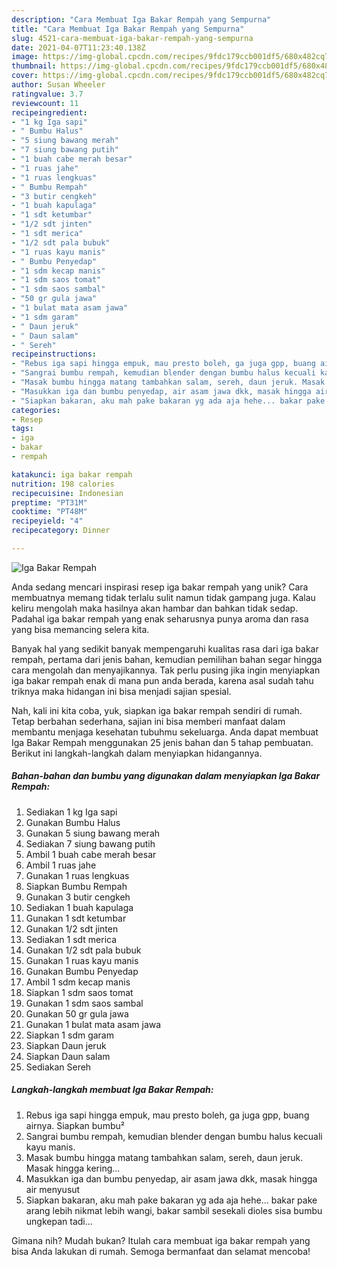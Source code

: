 ```yaml
---
description: "Cara Membuat Iga Bakar Rempah yang Sempurna"
title: "Cara Membuat Iga Bakar Rempah yang Sempurna"
slug: 4521-cara-membuat-iga-bakar-rempah-yang-sempurna
date: 2021-04-07T11:23:40.138Z
image: https://img-global.cpcdn.com/recipes/9fdc179ccb001df5/680x482cq70/iga-bakar-rempah-foto-resep-utama.jpg
thumbnail: https://img-global.cpcdn.com/recipes/9fdc179ccb001df5/680x482cq70/iga-bakar-rempah-foto-resep-utama.jpg
cover: https://img-global.cpcdn.com/recipes/9fdc179ccb001df5/680x482cq70/iga-bakar-rempah-foto-resep-utama.jpg
author: Susan Wheeler
ratingvalue: 3.7
reviewcount: 11
recipeingredient:
- "1 kg Iga sapi"
- " Bumbu Halus"
- "5 siung bawang merah"
- "7 siung bawang putih"
- "1 buah cabe merah besar"
- "1 ruas jahe"
- "1 ruas lengkuas"
- " Bumbu Rempah"
- "3 butir cengkeh"
- "1 buah kapulaga"
- "1 sdt ketumbar"
- "1/2 sdt jinten"
- "1 sdt merica"
- "1/2 sdt pala bubuk"
- "1 ruas kayu manis"
- " Bumbu Penyedap"
- "1 sdm kecap manis"
- "1 sdm saos tomat"
- "1 sdm saos sambal"
- "50 gr gula jawa"
- "1 bulat mata asam jawa"
- "1 sdm garam"
- " Daun jeruk"
- " Daun salam"
- " Sereh"
recipeinstructions:
- "Rebus iga sapi hingga empuk, mau presto boleh, ga juga gpp, buang airnya. Siapkan bumbu²"
- "Sangrai bumbu rempah, kemudian blender dengan bumbu halus kecuali kayu manis."
- "Masak bumbu hingga matang tambahkan salam, sereh, daun jeruk. Masak hingga kering..."
- "Masukkan iga dan bumbu penyedap, air asam jawa dkk, masak hingga air menyusut"
- "Siapkan bakaran, aku mah pake bakaran yg ada aja hehe... bakar pake arang lebih nikmat lebih wangi, bakar sambil sesekali dioles sisa bumbu ungkepan tadi..."
categories:
- Resep
tags:
- iga
- bakar
- rempah

katakunci: iga bakar rempah 
nutrition: 198 calories
recipecuisine: Indonesian
preptime: "PT31M"
cooktime: "PT48M"
recipeyield: "4"
recipecategory: Dinner

---
```



![Iga Bakar Rempah](https://img-global.cpcdn.com/recipes/9fdc179ccb001df5/680x482cq70/iga-bakar-rempah-foto-resep-utama.jpg)

Anda sedang mencari inspirasi resep iga bakar rempah yang unik? Cara membuatnya memang tidak terlalu sulit namun tidak gampang juga. Kalau keliru mengolah maka hasilnya akan hambar dan bahkan tidak sedap. Padahal iga bakar rempah yang enak seharusnya punya aroma dan rasa yang bisa memancing selera kita.



Banyak hal yang sedikit banyak mempengaruhi kualitas rasa dari iga bakar rempah, pertama dari jenis bahan, kemudian pemilihan bahan segar hingga cara mengolah dan menyajikannya. Tak perlu pusing jika ingin menyiapkan iga bakar rempah enak di mana pun anda berada, karena asal sudah tahu triknya maka hidangan ini bisa menjadi sajian spesial.


Nah, kali ini kita coba, yuk, siapkan iga bakar rempah sendiri di rumah. Tetap berbahan sederhana, sajian ini bisa memberi manfaat dalam membantu menjaga kesehatan tubuhmu sekeluarga. Anda dapat membuat Iga Bakar Rempah menggunakan 25 jenis bahan dan 5 tahap pembuatan. Berikut ini langkah-langkah dalam menyiapkan hidangannya.

<!--inarticleads1-->

##### Bahan-bahan dan bumbu yang digunakan dalam menyiapkan Iga Bakar Rempah:

1. Sediakan 1 kg Iga sapi
1. Gunakan  Bumbu Halus
1. Gunakan 5 siung bawang merah
1. Sediakan 7 siung bawang putih
1. Ambil 1 buah cabe merah besar
1. Ambil 1 ruas jahe
1. Gunakan 1 ruas lengkuas
1. Siapkan  Bumbu Rempah
1. Gunakan 3 butir cengkeh
1. Sediakan 1 buah kapulaga
1. Gunakan 1 sdt ketumbar
1. Gunakan 1/2 sdt jinten
1. Sediakan 1 sdt merica
1. Gunakan 1/2 sdt pala bubuk
1. Gunakan 1 ruas kayu manis
1. Gunakan  Bumbu Penyedap
1. Ambil 1 sdm kecap manis
1. Siapkan 1 sdm saos tomat
1. Gunakan 1 sdm saos sambal
1. Gunakan 50 gr gula jawa
1. Gunakan 1 bulat mata asam jawa
1. Siapkan 1 sdm garam
1. Siapkan  Daun jeruk
1. Siapkan  Daun salam
1. Sediakan  Sereh




<!--inarticleads2-->

##### Langkah-langkah membuat Iga Bakar Rempah:

1. Rebus iga sapi hingga empuk, mau presto boleh, ga juga gpp, buang airnya. Siapkan bumbu²
1. Sangrai bumbu rempah, kemudian blender dengan bumbu halus kecuali kayu manis.
1. Masak bumbu hingga matang tambahkan salam, sereh, daun jeruk. Masak hingga kering...
1. Masukkan iga dan bumbu penyedap, air asam jawa dkk, masak hingga air menyusut
1. Siapkan bakaran, aku mah pake bakaran yg ada aja hehe... bakar pake arang lebih nikmat lebih wangi, bakar sambil sesekali dioles sisa bumbu ungkepan tadi...




Gimana nih? Mudah bukan? Itulah cara membuat iga bakar rempah yang bisa Anda lakukan di rumah. Semoga bermanfaat dan selamat mencoba!
